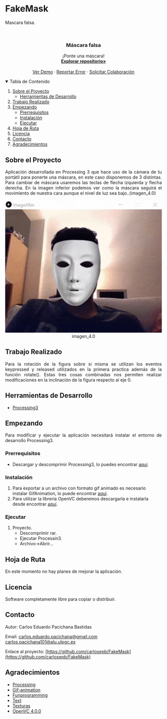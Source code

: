 # FakeMask
Mascara falsa.
<!-- PROJECT LOGO -->
<br/>
<p align="center">
  <h3 align="center">Máscara falsa</h3>

  <p align="center">
    ¡Ponte una máscara!
    <br />
      <a href="https://github.com/carlosepb/FakeMask"><strong>Explorar repositorio»</strong></a>
    <br />
    <br />
      <a href="https://github.com/carlosepb/FakeMask/blob/main/gifCarlos.gif">Ver Demo</a>
      ·
      <a href="https://github.com/carlosepb/FakeMask/issues">Reportar Error</a>
      ·
      <a href="https://github.com/carlosepb/FakeMask/issues">Solicitar Colaboración</a>
    </p>
  </p>



<!-- TABLE OF CONTENTS -->
<details open="open">
  <summary>Tabla de Contenido</summary>
  <ol>
    <li>
      <a href="#sobre-el-proyecto">Sobre el Proyecto</a>
      <ul>
        <li><a href="#herramientas-de-desarrollo">Herramientas de Desarrollo</a></li>
      </ul>
    </li>
    <li><a href="#trabajo-realizado">Trabajo Realizado</a></li>
    <li>
      <a href="#empezando">Empezando</a>
      <ul>
        <li><a href="#prerrequisitos">Prerrequisitos</a></li>
        <li><a href="#instalación">Instalación</a></li>
        <li><a href="#ejecutar">Ejecutar</a></li>
      </ul>
    </li>
    <li><a href="#hoja-de-ruta">Hoja de Ruta</a></li>
    <li><a href="#licencia">Licencia</a></li>
    <li><a href="#contacto">Contacto</a></li>
    <li><a href="#agradecimientos">Agradecimientos</a></li>
  </ol>
</details>



<!-- ABOUT THE PROJECT -->
## Sobre el Proyecto

<p align="justify">
Aplicación desarrollada en Processing 3 que hace uso de la cámara de tu portátil para ponerte una máscara, en este caso disponemos de 3 distintas.
Para cambiar de máscara usaremos las teclas de flecha izquierda y flecha derecha.
En la imagen inferior podemos ver como la máscara seguirá el movimiento de nuestra cara aunque el nivel de luz sea bajo..(imagen_4.0)
</p>
<p align="center"><img src="gifCarlos.gif" alt="ejecución" width="600" height="425"></br>imagen_4.0</p>

## Trabajo Realizado
<p align="justify">
Para la rotación de la figura sobre si misma se utilizan los eventos keypressed y released utilizados en la primera practica además de la función rotate(). Estas tres cosas combinadas nos permiten realizar modificaciones en la inclinación de la figura respecto al eje 0.
</p>

## Herramientas de Desarrollo

* [Processing3](https://processing.org/download/)

<!-- GETTING STARTED -->
## Empezando

<p align="justify">
Para modificar y ejecutar la aplicación necesitará instalar el entorno de desarrollo Processing3.
</p>

### Prerrequisitos

* Descargar y descomprimir Processing3, lo puedes encontrar [aquí](https://processing.org/download/).

### Instalación
1. Para exportar a un archivo con formato gif animado es necesario instalar GifAnimation, lo puede encontrar [aquí](https://github.com/extrapixel/gif-animation).
2. Para utilizar la libreria OpenVC deberemos descargarla e instalarla desde encontrar [aquí](http://www.magicandlove.com/blog/2018/11/22/opencv-4-0-0-java-built-and-cvimage-library/).

### Ejecutar

1. Proyecto.
    * Descomprimir rar.
    * Ejecutar Processin3.
    * Archivo->Abrir...

<!-- ROADMAP -->
## Hoja de Ruta

En este momento no hay planes de mejorar la aplicación.

<!-- LICENSE -->
## Licencia

Software completamente libre para copiar o distribuir.

<!-- CONTACT -->
## Contacto

Autor: Carlos Eduardo Pacichana Bastidas

Email: carlos.eduardo.pacichana@gmail.com  carlos.pacichana101@alu.ulpgc.es

Enlace al proyecto: [https://github.com/carlosepb/FakeMask](https://github.com/carlosepb/FakeMask)

<!-- ACKNOWLEDGEMENTS -->
## Agradecimientos
* [Processing](https://processing.org/)
* [Gif-animation](https://github.com/extrapixel/gif-animation)
* [Funprogramming](https://funprogramming.org/)
* [Text](https://processing.org/reference/text_.html)
* [Texturas](https://www.pexels.com/es-es/)
* [OpenVC 4.0.0](http://www.magicandlove.com/blog/2018/11/22/opencv-4-0-0-java-built-and-cvimage-library/)
